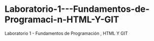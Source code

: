 # Laboratorio-1---Fundamentos-de-Programaci-n-HTML-Y-GIT
Laboratorio 1 - Fundamentos de Programación , HTML Y GIT
